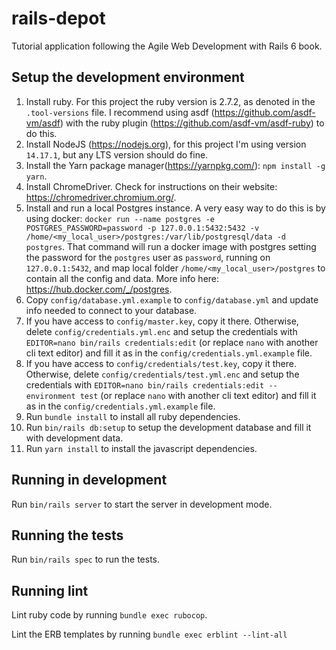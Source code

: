 # rails-depot
Tutorial application following the Agile Web Development with Rails 6 book.

## Setup the development environment
1. Install ruby. For this project the ruby version is 2.7.2, as denoted in the `.tool-versions` file. I recommend using asdf (https://github.com/asdf-vm/asdf) with the ruby plugin (https://github.com/asdf-vm/asdf-ruby) to do this.
2. Install NodeJS (https://nodejs.org), for this project I'm using version `14.17.1`, but any LTS version should do fine.
3. Install the Yarn package manager(https://yarnpkg.com/): `npm install -g yarn`.
4. Install ChromeDriver. Check for instructions on their website: https://chromedriver.chromium.org/.
5. Install and run a local Postgres instance. A very easy way to do this is by using docker: `docker run --name postgres -e POSTGRES_PASSWORD=password -p 127.0.0.1:5432:5432 -v /home/<my_local_user>/postgres:/var/lib/postgresql/data -d postgres`. That command will run a docker image with postgres setting the password for the `postgres` user as `password`, running on `127.0.0.1:5432`, and map local folder `/home/<my_local_user>/postgres` to contain all the config and data. More info here: https://hub.docker.com/_/postgres.
6. Copy `config/database.yml.example` to `config/database.yml` and update info needed to connect to your database.
7. If you have access to `config/master.key`, copy it there. Otherwise, delete `config/credentials.yml.enc` and setup the credentials with `EDITOR=nano bin/rails credentials:edit` (or replace `nano` with another cli text editor) and fill it as in the `config/credentials.yml.example` file.
8. If you have access to `config/credentials/test.key`, copy it there. Otherwise, delete `config/credentials/test.yml.enc` and setup the credentials with `EDITOR=nano bin/rails credentials:edit --environment test` (or replace `nano` with another cli text editor) and fill it as in the `config/credentials.yml.example` file.
9. Run `bundle install` to install all ruby dependencies.
10. Run `bin/rails db:setup` to setup the development database and fill it with development data.
11. Run `yarn install` to install the javascript dependencies.

## Running in development
Run `bin/rails server` to start the server in development mode.

## Running the tests
Run `bin/rails spec` to run the tests.

## Running lint
Lint ruby code by running `bundle exec rubocop`.

Lint the ERB templates by running `bundle exec erblint --lint-all`
